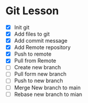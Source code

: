 # Git Lesson 

- [X] Init git
- [X] Add files to git
- [X] Add commit message
- [X] Add Remote repository
- [X] Push to remote 
- [X] Pull from Remote
- [ ] Create new branch
- [ ] Pull form new branch
- [ ] Push to new branch
- [ ] Merge New branch to main
- [ ] Rebase new branch to mian
